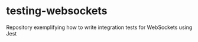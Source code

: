 # testing-websockets
Repository exemplifying how to write integration tests for WebSockets using Jest
